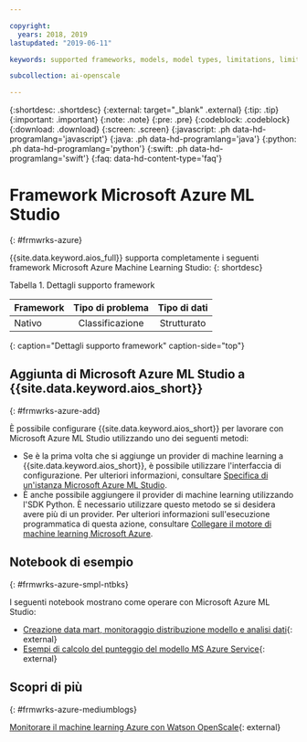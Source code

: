 ```yaml
---

copyright:
  years: 2018, 2019
lastupdated: "2019-06-11"

keywords: supported frameworks, models, model types, limitations, limits, azure

subcollection: ai-openscale

---
```


{:shortdesc: .shortdesc}
{:external: target="_blank" .external}
{:tip: .tip}
{:important: .important}
{:note: .note}
{:pre: .pre}
{:codeblock: .codeblock}
{:download: .download}
{:screen: .screen}
{:javascript: .ph data-hd-programlang='javascript'}
{:java: .ph data-hd-programlang='java'}
{:python: .ph data-hd-programlang='python'}
{:swift: .ph data-hd-programlang='swift'}
{:faq: data-hd-content-type='faq'}

# Framework Microsoft Azure ML Studio
{: #frmwrks-azure}

{{site.data.keyword.aios_full}} supporta completamente i seguenti framework Microsoft Azure Machine Learning Studio:
{: shortdesc}

Tabella 1. Dettagli supporto framework

| Framework | Tipo di problema | Tipo di dati |
|:---|:---:|:---:|
| Nativo | Classificazione | Strutturato |
{: caption="Dettagli supporto framework" caption-side="top"}

## Aggiunta di Microsoft Azure ML Studio a {{site.data.keyword.aios_short}}
{: #frmwrks-azure-add}

È possibile configurare {{site.data.keyword.aios_short}} per lavorare con Microsoft Azure ML Studio utilizzando uno dei seguenti metodi:

- Se è la prima volta che si aggiunge un provider di machine learning a {{site.data.keyword.aios_short}}, è possibile utilizzare l'interfaccia di configurazione. Per ulteriori informazioni, consultare [Specifica di un'istanza Microsoft Azure ML Studio](/docs/services/ai-openscale?topic=ai-openscale-connect-azure).
- È anche possibile aggiungere il provider di machine learning utilizzando l'SDK Python. È necessario utilizzare questo metodo se si desidera avere più di un provider. Per ulteriori informazioni sull'esecuzione programmatica di questa azione, consultare [Collegare il motore di machine learning Microsoft Azure](/docs/services/ai-openscale?topic=ai-openscale-cml-connect#cml-azbind).


## Notebook di esempio
{: #frmwrks-azure-smpl-ntbks}

I seguenti notebook mostrano come operare con Microsoft Azure ML Studio:

- [Creazione data mart, monitoraggio distribuzione modello e analisi dati](https://github.com/pmservice/ai-openscale-tutorials/blob/master/notebooks/AI%20OpenScale%20and%20Azure%20ML%20Studio%20Engine.ipynb){: external}
- [Esempi di calcolo del punteggio del modello MS Azure Service](https://dataplatform.cloud.ibm.com/analytics/notebooks/v2/0d4ebd8d-87cb-4c38-8ba8-37f5623df131/view?access_token=fcb2c411aed913bf94f86f434184db67aef1a6b304824b86b4ad63686e4890be){: external}

## Scopri di più
{: #frmwrks-azure-mediumblogs}

[Monitorare il machine learning Azure con Watson OpenScale](https://developer.ibm.com/patterns/monitor-azure-machine-learning-studio-models-with-ai-openscale/){: external}
